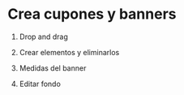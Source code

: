 # Crea cupones y banners

1) Drop and drag

2) Crear elementos y eliminarlos

3) Medidas del banner

4) Editar fondo


